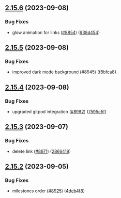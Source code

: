 ## [2.15.6](https://github.com/EddieHubCommunity/BioDrop/compare/v2.15.5...v2.15.6) (2023-09-08)


### Bug Fixes

* glow animation for links ([#8854](https://github.com/EddieHubCommunity/BioDrop/issues/8854)) ([638d454](https://github.com/EddieHubCommunity/BioDrop/commit/638d454fd57bdf742238f1d7a0ba59393f972472))



## [2.15.5](https://github.com/EddieHubCommunity/BioDrop/compare/v2.15.4...v2.15.5) (2023-09-08)


### Bug Fixes

* improved dark mode background ([#8945](https://github.com/EddieHubCommunity/BioDrop/issues/8945)) ([f8bfca8](https://github.com/EddieHubCommunity/BioDrop/commit/f8bfca8b2ac6911650e7e921f9796520ecc2fab4))



## [2.15.4](https://github.com/EddieHubCommunity/BioDrop/compare/v2.15.3...v2.15.4) (2023-09-08)


### Bug Fixes

* upgraded gitpod integration ([#8982](https://github.com/EddieHubCommunity/BioDrop/issues/8982)) ([7595c5f](https://github.com/EddieHubCommunity/BioDrop/commit/7595c5fa8257e3ed957c97f87661678971d76d4c))



## [2.15.3](https://github.com/EddieHubCommunity/BioDrop/compare/v2.15.2...v2.15.3) (2023-09-07)


### Bug Fixes

* delete link ([#8971](https://github.com/EddieHubCommunity/BioDrop/issues/8971)) ([2866419](https://github.com/EddieHubCommunity/BioDrop/commit/2866419dd19b438801b3baecb3f001aed0e1c279))



## [2.15.2](https://github.com/EddieHubCommunity/BioDrop/compare/v2.15.1...v2.15.2) (2023-09-05)


### Bug Fixes

* milestones order ([#8925](https://github.com/EddieHubCommunity/BioDrop/issues/8925)) ([4deb4f8](https://github.com/EddieHubCommunity/BioDrop/commit/4deb4f8cef7d8ceb4b70a03816e0fa2f88a2f649))



